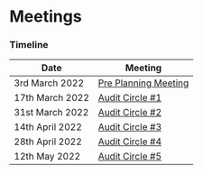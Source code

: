 # Meetings

### Timeline

| Date            | Meeting                                                                                                                     |
| --------------- | --------------------------------------------------------------------------------------------------------------------------- |
| 3rd March 2022  | [Pre Planning Meeting](https://quality-assurance-dao.gitbook.io/audit-circle/project/meetings/pre-planning)                 |
| 17th March 2022 | [Audit Circle #1](https://quality-assurance-dao.gitbook.io/audit-circle/project/meetings/audit-circle-meeting-1)            |
| 31st March 2022 | [Audit Circle #2](https://quality-assurance-dao.gitbook.io/audit-circle/project-management/meetings/audit-circle-meeting-2) |
| 14th April 2022 | [Audit Circle #3](https://quality-assurance-dao.gitbook.io/audit-circle/project-management/meetings/audit-circle-meeting-3) |
| 28th April 2022 | [Audit Circle #4](https://quality-assurance-dao.gitbook.io/audit-circle/project-management/meetings/audit-circle-meeting-4) |
| 12th May 2022   | [Audit Circle #5](https://quality-assurance-dao.gitbook.io/audit-circle/project-management/meetings/audit-circle-meeting-5) |

###

